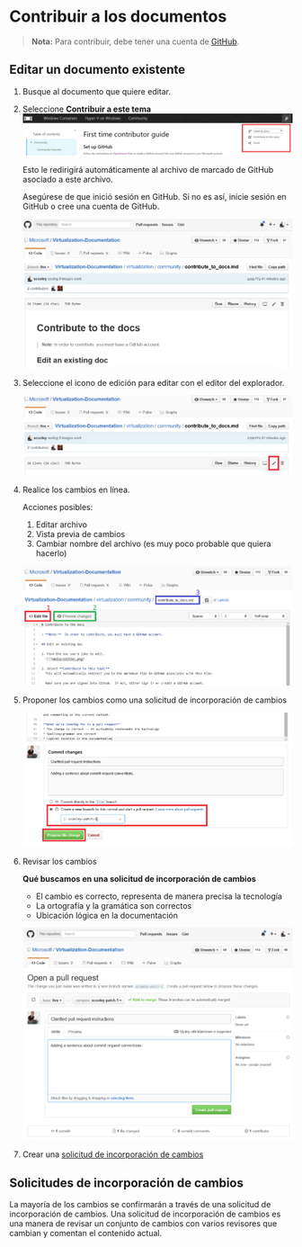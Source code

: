 # Contribuir a los documentos

> **Nota:** Para contribuir, debe tener una cuenta de [GitHub](https://www.github.com).

## Editar un documento existente

1. Busque al documento que quiere editar.

2. Seleccione **Contribuir a este tema**  
    ![](media/editDoc.png)

    Esto le redirigirá automáticamente al archivo de marcado de GitHub asociado a este archivo.

    Asegúrese de que inició sesión en GitHub. Si no es así, inicie sesión en GitHub o cree una cuenta de GitHub.

    ![](media/GitHubView.png)

3. Seleccione el icono de edición para editar con el editor del explorador.

    ![](media/GitHubEdit.png)

4. Realice los cambios en línea.

    Acciones posibles:
    1. Editar archivo
    2. Vista previa de cambios
    3. Cambiar nombre del archivo (es muy poco probable que quiera hacerlo)

    ![](media/GitHubEditor.png)

5. Proponer los cambios como una solicitud de incorporación de cambios

    ![](media/GitHubProposeChange.png)

6. Revisar los cambios

    **Qué buscamos en una solicitud de incorporación de cambios**
    * El cambio es correcto, representa de manera precisa la tecnología
    * La ortografía y la gramática son correctos
    * Ubicación lógica en la documentación

    ![](media/GitHubCreatePR.png)

7. Crear una [solicitud de incorporación de cambios](contribute_to_docs.md#pull-requests)

## Solicitudes de incorporación de cambios

La mayoría de los cambios se confirmarán a través de una solicitud de incorporación de cambios. Una solicitud de incorporación de cambios es una manera de revisar un conjunto de cambios con varios revisores que cambian y comentan el contenido actual.






